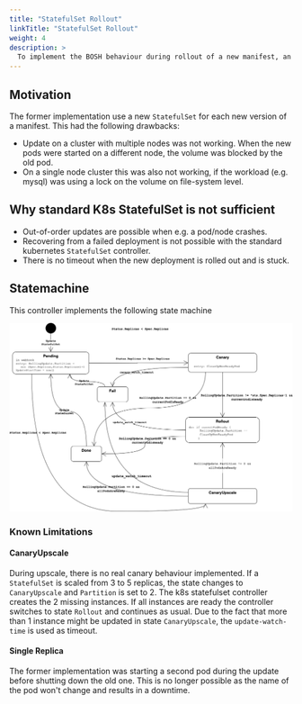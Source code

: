 ```yaml
---
title: "StatefulSet Rollout"
linkTitle: "StatefulSet Rollout"
weight: 4
description: >
  To implement the BOSH behaviour during rollout of a new manifest, an special controller is introduced.
---
```


## Motivation

The former implementation use a new `StatefulSet` for each new version of a manifest. This had the following drawbacks:

* Update on a cluster with multiple nodes was not working. When the new pods were started on a different node, the volume was blocked by the old pod.
* On a single node cluster this was also not working, if the workload (e.g. mysql) was using a lock on the volume on file-system level.

## Why standard K8s StatefulSet is not sufficient

* Out-of-order updates are possible when e.g. a pod/node crashes.
* Recovering from a failed deployment is not possible with the standard kubernetes `StatefulSet` controller.
* There is no timeout when the new deployment is rolled out and is stuck.

## Statemachine

This controller implements the following state machine

![](quarks_sts_rollout_fsm.png)


### Known Limitations

#### CanaryUpscale 

During upscale, there is no real canary behaviour implemented. 
If a `StatefulSet` is scaled from 3 to 5 replicas, the state changes to `CanaryUpscale` and `Partition` is set to 2. 
The k8s statefulset controller creates the 2 missing instances. 
If all instances are ready the controller switches to state `Rollout` and continues as usual.
Due to the fact that more than 1 instance might be updated in state `CanaryUpscale`, the `update-watch-time` is used as timeout.

#### Single Replica

The former implementation was starting a second pod during the update before shutting down the old one.
This is no longer possible as the name of the pod won't change and results in a downtime.